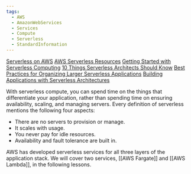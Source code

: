```yaml
---
tags:
  - AWS
  - AmazonWebServices
  - Services
  - Compute
  - Serverless
  - StandardInformation
---
```


[Serverless on AWS](https://aws.amazon.com/serverless/#:~:text=Serverless%20is%20the%20native%20architecture,services%20without%20thinking%20about%20servers.)
[AWS Serverless Resources](https://aws.amazon.com/serverless/resources/?serverless.sort-by=item.additionalFields.createdDate&serverless.sort-order=desc)
[Getting Started with Serverless Computing](https://aws.amazon.com/serverless/resources/?serverless.sort-by=item.additionalFields.createdDate&serverless.sort-order=desc)
[10 Things Serverless Architects Should Know](https://aws.amazon.com/blogs/architecture/ten-things-serverless-architects-should-know/)
[Best Practices for Organizing Larger Serverless Applications](https://aws.amazon.com/blogs/compute/best-practices-for-organizing-larger-serverless-applications/)
[Building Applications with Serverless Architectures](https://aws.amazon.com/lambda/serverless-architectures-learn-more/)

With serverless compute, you can spend time on the things that differentiate your application, rather than spending time on ensuring availability, scaling, and managing servers. Every definition of serverless mentions the following four aspects:

- There are no servers to provision or manage.
- It scales with usage.
- You never pay for idle resources.
- Availability and fault tolerance are built in.

AWS has developed serverless services for all three layers of the application stack. We will cover two services, [[AWS Fargate]] and [[AWS Lambda]], in the following lessons.